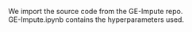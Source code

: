 We import the source code from the GE-Impute repo.  
GE-Impute.ipynb contains the hyperparameters used.
